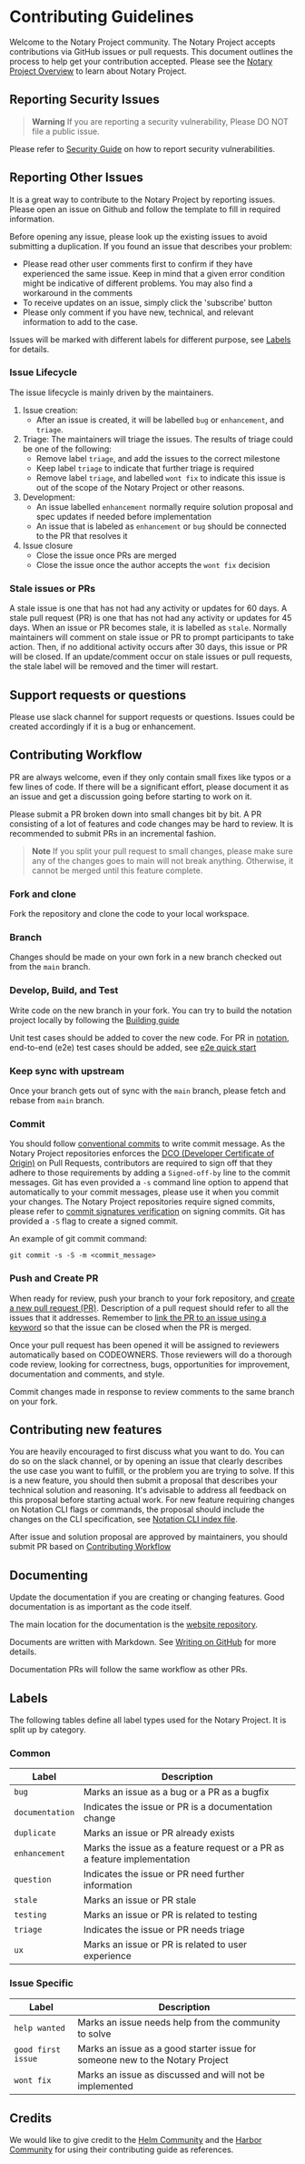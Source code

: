 # Contributing Guidelines

Welcome to the Notary Project community. The Notary Project accepts contributions via GitHub issues or pull requests. This document outlines the process to help get your contribution accepted. Please see the [Notary Project Overview](https://github.com/notaryproject/.github/blob/main/README.md) to learn about Notary Project.

## Reporting Security Issues

> **Warning** If you are reporting a security vulnerability, Please DO NOT file a public issue.

Please refer to [Security Guide](SECURITY.md) on how to report security vulnerabilities.

## Reporting Other Issues

It is a great way to contribute to the Notary Project by reporting issues. Please open an issue on Github and follow the template to fill in required information.

Before opening any issue, please look up the existing issues to avoid submitting a duplication. If you found an issue that describes your problem:

- Please read other user comments first to confirm if they have experienced the same issue. Keep in mind that a given error condition might be indicative of different problems. You may also find a workaround in the comments
- To receive updates on an issue, simply click the 'subscribe' button
- Please only comment if you have new, technical, and relevant information to add to the case.

Issues will be marked with different labels for different purpose, see [Labels](#labels) for details.

### Issue Lifecycle

The issue lifecycle is mainly driven by the maintainers.

1. Issue creation:
   - After an issue is created, it will be labelled `bug` or `enhancement`, and `triage`.
2. Triage: The maintainers will triage the issues. The results of triage could be one of the following:
   - Remove label `triage`, and add the issues to the correct milestone
   - Keep label `triage` to indicate that further triage is required
   - Remove label `triage`, and labelled `wont fix` to indicate this issue is out of the scope of the Notary Project or other reasons.
3. Development:
   - An issue labelled `enhancement` normally require solution proposal and spec updates if needed before implementation
   - An issue that is labeled as `enhancement` or `bug` should be connected to the PR that resolves it
4. Issue closure
   - Close the issue once PRs are merged
   - Close the issue once the author accepts the `wont fix` decision

### Stale issues or PRs

A stale issue is one that has not had any activity or updates for 60 days. A stale pull request (PR) is one that has not had any activity or updates for 45 days. When an issue or PR becomes stale, it is labelled as `stale`. Normally maintainers will comment on stale issue or PR to prompt participants to take action. Then, if no additional activity occurs after 30 days, this issue or PR will be closed. If an update/comment occur on stale issues or pull requests, the stale label will be removed and the timer will restart.

## Support requests or questions

Please use slack channel for support requests or questions. Issues could be created accordingly if it is a bug or enhancement.

## Contributing Workflow

PR are always welcome, even if they only contain small fixes like typos or a few lines of code. If there will be a significant effort, please document it as an issue and get a discussion going before starting to work on it.

Please submit a PR broken down into small changes bit by bit. A PR consisting of a lot of features and code changes may be hard to review. It is recommended to submit PRs in an incremental fashion.

> **Note** If you split your pull request to small changes, please make sure any of the changes goes to main will not break anything. Otherwise, it cannot be merged until this feature complete.

### Fork and clone

  Fork the repository and clone the code to your local workspace.

### Branch

Changes should be made on your own fork in a new branch checked out from the `main` branch.

### Develop, Build, and Test

Write code on the new branch in your fork. You can try to build the notation project locally by following the [Building guide](https://github.com/notaryproject/notation/blob/main/building.md)

Unit test cases should be added to cover the new code. For PR in [notation](https://github.com/notaryproject/notation), end-to-end (e2e) test cases should be added, see [e2e quick start](https://github.com/notaryproject/notation/blob/main/test/e2e/README.md)

### Keep sync with upstream

Once your branch gets out of sync with the `main` branch, please fetch and rebase from `main` branch.

### Commit

You should follow [conventional commits](https://www.conventionalcommits.org/en/v1.0.0/) to write commit message. As the Notary Project repositories enforces the [DCO (Developer Certificate of Origin)](https://github.com/apps/dco) on Pull Requests, contributors are required to sign off that they adhere to those requirements by adding a `Signed-off-by` line to the commit messages. Git has even provided a `-s` command line option to append that automatically to your commit messages, please use it when you commit your changes. The Notary Project repositories require signed commits, please refer to [commit signatures verification](https://docs.github.com/en/authentication/managing-commit-signature-verification/about-commit-signature-verification) on signing commits. Git has provided a `-S` flag to create a signed commit.

An example of git commit command:

```shell
git commit -s -S -m <commit_message>
```

### Push and Create PR

When ready for review, push your branch to your fork repository, and [create a new pull request (PR)](https://docs.github.com/en/pull-requests/collaborating-with-pull-requests/proposing-changes-to-your-work-with-pull-requests/creating-a-pull-request?tool=webui). Description of a pull request should refer to all the issues that it addresses. Remember to [link the PR to an issue using a keyword](https://docs.github.com/en/issues/tracking-your-work-with-issues/linking-a-pull-request-to-an-issue#linking-a-pull-request-to-an-issue-using-a-keyword) so that the issue can be closed when the PR is merged.

Once your pull request has been opened it will be assigned to reviewers automatically based on CODEOWNERS. Those reviewers will do a thorough code review, looking for correctness, bugs, opportunities for improvement, documentation and comments, and style.

Commit changes made in response to review comments to the same branch on your fork.

## Contributing new features

You are heavily encouraged to first discuss what you want to do. You can do so on the slack channel, or by opening an issue that clearly describes the use case you want to fulfill, or the problem you are trying to solve. If this is a new feature, you should then submit a proposal that describes your technical solution and reasoning. It's advisable to address all feedback on this proposal before starting actual work. For new feature requiring changes on Notation CLI flags or commands, the proposal should include the changes on the CLI specification, see [Notation CLI index file](https://github.com/notaryproject/notation/blob/main/specs/notation-cli.md).

After issue and solution proposal are approved by maintainers, you should submit PR based on [Contributing Workflow](#contributing-workflow)

## Documenting

Update the documentation if you are creating or changing features. Good documentation is as important as the code itself.

The main location for the documentation is the [website repository](https://github.com/notaryproject/notaryproject.dev).

Documents are written with Markdown. See [Writing on GitHub](https://docs.github.com/en/get-started/writing-on-github) for more details.

Documentation PRs will follow the same workflow as other PRs.

## Labels

The following tables define all label types used for the Notary Project. It is split up by category.

### Common

| Label           | Description                                                                 |
| --------------- | --------------------------------------------------------------------------- |
| `bug`           | Marks an issue as a bug or a PR as a bugfix                                 |
| `documentation` | Indicates the issue or PR is a documentation change                         |
| `duplicate`     | Marks an issue or PR already exists                                         |
| `enhancement`   | Marks the issue as a feature request or a PR as a feature implementation    |
| `question`      | Indicates the issue or PR need further information                          |
| `stale`         | Marks an issue or PR stale                                                  |
| `testing`       | Marks an issue or PR is related to testing                                  |
| `triage`        | Indicates the issue or PR needs triage                                      |
| `ux`            | Marks an issue or PR is related to user experience                          |

### Issue Specific

| Label              | Description                                                              |
| ------------------ | ------------------------------------------------------------------------ |
| `help wanted`      | Marks an issue needs help from the community to solve                    |
| `good first issue` | Marks an issue as a good starter issue for someone new to the Notary Project |
| `wont fix`         | Marks an issue as discussed and will not be implemented                  |

## Credits

We would like to give credit to the [Helm Community](https://github.com/helm/community) and the [Harbor Community](https://github.com/goharbor/harbor/) for using their contributing guide as references.

